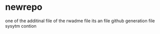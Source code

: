 # newrepo
one of the additinal file of the rwadme file
its an file github generation file sysytm contion 
